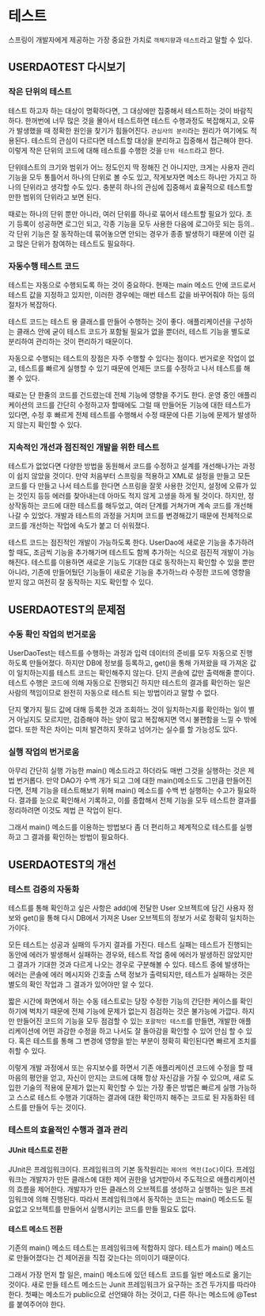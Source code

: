 # 테스트
스프링이 개발자에게 제공하는 가장 중요한 가치로 `객체지향`과 `테스트`라고 말할 수 있다.

## USERDAOTEST 다시보기
### 작은 단위의 테스트
테스트 하고자 하는 대상이 명확하다면, 그 대상에만 집중해서 테스트하는 것이 바람직하다.
한꺼번에 너무 많은 것을 몰아서 테스트하면 테스트 수행과정도 복잡해지고, 오류가 발생했을 때 정확한 원인을 찾기가 힘들어진다.
`관심사의 분리`라는 원리가 여기에도 적용된다.
테스트의 관심이 다르다면 테스트할 대상을 분리하고 집중해서 접근해야 한다.
이렇게 작은 단위의 코드에 대해 테스트를 수행한 것을 `단위 테스트`라고 한다.

단위테스트의 크기와 범위가 어느 정도인지 딱 정해진 건 아니지만, 크게는 사용자 관리 기능을 모두 통틀어서 하나의 단위로 볼 수도 있고, 작게보자면 메소드 하나만 가지고 하나의 단위라고 생각할 수도 있다. 충분히 하나의 관심에 집중해서 효율적으로 테스트할 만한 범위의 단위라고 보면 된다.

때로는 하나의 단위 뿐만 아니라, 여러 단위를 하나로 묶어서 테스트할 필요가 있다.
초기 등록이 성공하면 로그인 되고, 각종 기능을 모두 사용한 다음에 로그아웃 되는 등의..
각 단위 기능은 잘 동작하는데 묶어놓으면 안되는 경우가 종종 발생하기 때문에 이런 길고 많은 단위가 참여하는 테스트도 필요하다.

### 자동수행 테스트 코드
테스트는 자동으로 수행되도록 하는 것이 중요하다.
현재는 main 메소드 안에 코드로서 테스트 값을 지정하고 있지만, 이러한 경우에는 매번 테스트 값을 바꾸어줘야 하는 등의 절차가 복잡하다.

테스트 코드는 테스트 용 클래스를 만들어 수행하는 것이 좋다.
애플리케이션을 구성하는 클래스 안에 굳이 테스트 코드가 포함될 필요가 없을 뿐더러, 테스트 기능을 별도로 분리하여 관리하는 것이 편리하기 때문이다.

자동으로 수행되는 테스트의 장점은 자주 수행할 수 있다는 점이다.
번거로운 작업이 없고, 테스트를 빠르게 실행할 수 있기 때문에 언제든 코드를 수정하고 나서 테스트를 해 볼 수 있다.

때로는 단 한줄의 코드를 건드렸는데 전체 기능에 영향을 주기도 한다.
운영 중인 애플리케이션의 코드를 간단히 수정하고자 할때에도 그럴 때 만들어둔 기능에 대한 테스트가 있다면, 수정 후 빠르게 전체 테스트를 수행해서 수정 때문에 다른 기능에 문제가 발생하지 않는지 확인할 수 있다.

### 지속적인 개선과 점진적인 개발을 위한 테스트
테스트가 없었다면 다양한 방법을 동원해서 코드를 수정하고 설계를 개선해나가는 과정이 쉽지 않았을 것이다.
만약 처음부터 스프링을 적용하고 XML로 설정을 만들고 모든 코드를 다 만들고 나서 테스트를 한다면 스프링을 잘못 사용한 것인지, 설정에 오류가 있는 것인지 등등 에러를 찾아내는데 아마도 적지 않게 고생을 하게 될 것이다.
하지만, 정상작동하는 코드에 대한 테스트를 해두었고, 여러 단계를 거쳐가며 계속 코드를 개선해나갈 수 있었다.
개발과 테스트의 과정을 거치며 코드를 변경해갔기 때문에 전체적으로 코드를 개선하는 작업에 속도가 붙고 더 쉬워졌다.

테스트 코드는 점진적인 개발이 가능하도록 한다.
UserDao에 새로운 기능을 추가하려 할 때도, 조금씩 기능을 추가해가며 테스트도 함께 추가하는 식으로 점진적 개발이 가능해진다.
테스트를 이용하면 새로운 기능도 기대한 대로 동작하는지 확인할 수 있을 뿐만 아니라, 기존에 만들어뒀던 기능들이 새로운 기능을 추가하느라 수정한 코드에 영향을 받지 않고 여전히 잘 동작하는 지도 확인할 수 있다.

## USERDAOTEST의 문제점
### 수동 확인 작업의 번거로움
UserDaoTest는 테스트를 수행하는 과정과 입력 데이터의 준비를 모두 자동으로 진행하도록 만들어졌다. 
하지만 DB에 정보를 등록하고, get()을 통해 가져왔을 때 가져온 값이 일치하는지를 테스트 코드는 확인해주지 않는다.
단지 콘솔에 값만 출력해줄 뿐이다.
테스트 수행은 코드에 의해 자동으로 진행되긴 하지만 테스트의 결과를 확인하는 일은 사람의 책임이므로 완전히 자동으로 테스트 되는 방법이라고 말할 수 없다.

단지 몇가지 필드 값에 대해 등록한 것과 조회하느 것이 일치하는지를 확인하는 일이 별거 아닐지도 모르지만, 검증해야 하는 양이 많고 복잡해지면 역시 불편함을 느낄 수 밖에 없다.
또한 작은 차이는 미처 발견하지 못하고 넘어가는 실수를 할 가능성도 있다.

### 실행 작업의 번거로움
아무리 간단히 실행 가능한 main() 메소드라고 하더라도 매번 그것을 실행하는 것은 제법 번거롭다.
만약 DAO가 수백 개가 되고 그에 대한 main()메소드도 그만큼 만들어진다면, 전체 기능을 테스트해보기 위해 main() 메소드를 수백 번 실행하는 수고가 필요하다.
결과를 눈으로 확인해서 기록하고, 이를 종합해서 전체 기능을 모두 테스트한 결과를 정리하려면 이것도 제법 큰 작업이 된다.

그래서 main() 메소드를 이용하는 방법보다 좀 더 편리하고 체계적으로 테스트를 실행하고 그 결과를 확인하는 방법이 필요하다.

## USERDAOTEST의 개선
### 테스트 검증의 자동화
테스트를 통해 확인하고 싶은 사항은 add()에 전달한 User 오브젝트에 담긴 사용자 정보와 get()을 통해 다시 DB에서 가져온 User 오브젝트의 정보가 서로 정확히 일치하는가이다.

모든 테스트는 성공과 실패의 두가지 결과를 가진다.
테스트 실패는 테스트가 진행되는 동안에 에러가 발생해서 실패하는 경우와, 테스트 작업 중에 에러가 발생하진 않았지만 그 결과가 기대한 것과 다르게 나오는 경우로 구분해볼 수 있다.
테스트 중에 발생하는 에러는 콘솔에 에러 메시지와 긴호출 스택 정보가 출력되지만, 테스트가 실패하는 것은 별도의 확인 작업과 그 결과가 있어야만 알 수 있다.

짧은 시간에 화면에서 하는 수동 테스트로는 당장 수정한 기능의 간단한 케이스를 확인하기에 벅차기 때문에 전체 기능에 문제가 없는지 점검하는 것은 불가능에 가깝다.
하지만 만들어진 코드의 기능을 모두 점검할 수 있는 `포괄적인 테스트`를 만들면, 개발한 애플리케이션에 어떤 과감한 수정을 하고 나서도 잘 돌아감을 확인할 수 있어 안심 할 수 있다.
혹은 테스트를 통해 그 변경에 영향을 받는 부분이 정확히 확인된다면 빠르게 조치를 취할 수 있다.

이렇게 개발 과정에서 또는 유지보수를 하면서 기존 애플리케이션 코드에 수정을 할 때 마음의 평안을 얻고, 자신이 만지는 코드에 대해 항상 자신감을 가질 수 있으며, 새로 도입한 기술의 적용에 문제가 없는지 확인할 수 있는 가장 좋은 방법은 빠르게 실행 가능하고 스스로 테스트 수행과 기대하는 결과에 대한 확인까지 해주는 코드로 된 자동화된 테스트를 만들어 두는 것이다.

### 테스트의 효율적인 수행과 결과 관리
#### JUnit 테스트로 전환
JUnit은 프레임워크이다.
프레임워크의 기본 동작원리는 `제어의 역전(IoC)`이다.
프레임워크는 개발자가 만든 클래스에 대한 제어 권한을 넘겨받아서 주도적으로 애플리케이션의 흐름을 제어한다.
개발자가 만든 클래스의 오브젝트를 생성하고 실행하는 일은 프레임워크에 의해 진행된다.
따라서 프레임워크에서 동작하는 코드는 main() 메소드도 필요없고 오브젝트를 만들어서 실행시키는 코드를 만들 필요도 없다.

#### 테스트 메소드 전환
기존의 main() 메소드 테스트는 프레임워크에 적합하지 않다.
테스트가 main() 메소드로 만들어졌다는 건 제어권을 직접 갖는다는 의미이기 때문이다.

그래서 가장 먼저 할 일은, main() 메소드에 있던 테스트 코드를 일반 메소드로 옮기는 것이다.
새로 만들 테스트 메소드는 Junit 프레임워크가 요구하는 조건 두가지를 따라야 한다.
첫째는 메소드가 public으로 선언돼야 하는 것이고, 다른 하나는 메소드에 @Test를 붙여주어야 한다.